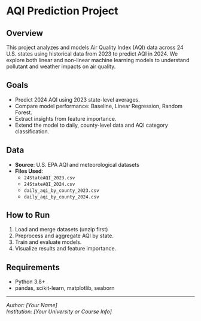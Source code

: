 # AQI Prediction Project

## Overview
This project analyzes and models Air Quality Index (AQI) data across 24 U.S. states using historical data from 2023 to predict AQI in 2024. We explore both linear and non-linear machine learning models to understand pollutant and weather impacts on air quality.

## Goals
- Predict 2024 AQI using 2023 state-level averages.
- Compare model performance: Baseline, Linear Regression, Random Forest.
- Extract insights from feature importance.
- Extend the model to daily, county-level data and AQI category classification.

## Data
- **Source**: U.S. EPA AQI and meteorological datasets
- **Files Used**:
  - `24StateAQI_2023.csv`
  - `24StateAQI_2024.csv`
  - `daily_aqi_by_county_2023.csv`
  - `daily_aqi_by_county_2024.csv`

## How to Run
1. Load and merge datasets (unzip first)
2. Preprocess and aggregate AQI by state.
3. Train and evaluate models.
4. Visualize results and feature importance.

## Requirements
- Python 3.8+
- pandas, scikit-learn, matplotlib, seaborn

---

*Author: [Your Name]*  
*Institution: [Your University or Course Info]*  
